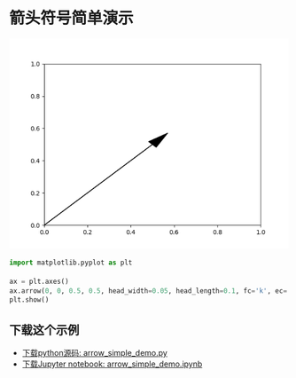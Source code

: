 # 箭头符号简单演示

![箭头符号简单演示](/static/images/gallery/sphx_glr_arrow_simple_demo_001.png)

```python
import matplotlib.pyplot as plt

ax = plt.axes()
ax.arrow(0, 0, 0.5, 0.5, head_width=0.05, head_length=0.1, fc='k', ec='k')
plt.show()
```

## 下载这个示例
            
- [下载python源码: arrow_simple_demo.py](https://matplotlib.org/_downloads/arrow_simple_demo.py)
- [下载Jupyter notebook: arrow_simple_demo.ipynb](https://matplotlib.org/_downloads/arrow_simple_demo.ipynb)